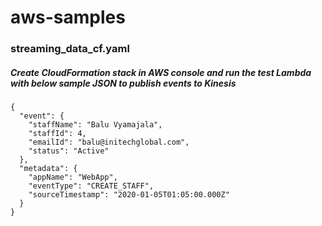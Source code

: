 # aws-samples
### streaming_data_cf.yaml
##### Create CloudFormation stack in AWS console and run the test Lambda with below sample JSON to publish events to Kinesis 
```
{
  "event": {
    "staffName": "Balu Vyamajala",
    "staffId": 4,
    "emailId": "balu@initechglobal.com",
    "status": "Active"
  },
  "metadata": {
    "appName": "WebApp",
    "eventType": "CREATE_STAFF",
    "sourceTimestamp": "2020-01-05T01:05:00.000Z"
  }
}
```
